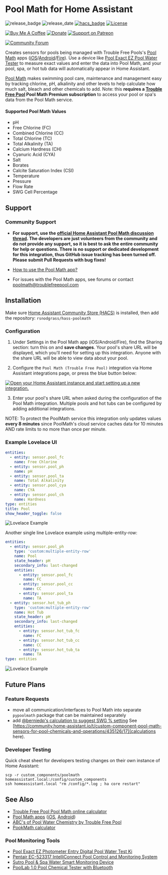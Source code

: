 # Pool Math for Home Assistant

![release_badge](https://img.shields.io/github/release/rsnodgrass/hass-poolmath.svg)
![release_date](https://img.shields.io/github/release-date/rsnodgrass/hass-poolmath.svg)
[![hacs_badge](https://img.shields.io/badge/HACS-Default-orange.svg)](https://github.com/hacs/integration)
[![License](https://img.shields.io/badge/License-Apache%202.0-blue.svg)](https://opensource.org/licenses/Apache-2.0)

[![Buy Me A Coffee](https://img.shields.io/badge/buy%20me%20a%20coffee-donate-yellow.svg)](https://buymeacoffee.com/DYks67r)
[![Donate](https://img.shields.io/badge/Donate-PayPal-green.svg)](https://www.paypal.com/cgi-bin/webscr?cmd=_donations&business=WREP29UDAMB6G)
[![Support on Patreon][patreon-shield]][patreon]

[![Community Forum][forum-shield]][forum]

Creates sensors for pools being managed with Trouble Free Pools's [Pool Math](https://www.troublefreepool.com/blog/poolmath/) apps ([iOS](https://apps.apple.com/us/app/pool-math-by-troublefreepool/id1228819359)/[Android](https://play.google.com/store/apps/details?id=com.troublefreepool.poolmath&hl=en_US)/[Fire](https://www.amazon.com/gp/product/B07F87V4SX/ref=mas_pm_Pool_Math)). Use a device like [Pool Exact EZ Pool Water Tester](https://amzn.to/4kqjHxI) to measure exact values and enter the data into Pool Math, and your pool, spa, or hot tub data will automatically appear in Home Assistant.

[Pool Math](https://www.troublefreepool.com/blog/poolmath/) makes swimming pool care, maintenance and management easy by tracking chlorine, pH, alkalinity and other levels to help calculate how much salt, bleach and other chemicals to add. Note: this **requires a [Trouble Free Pool](https://www.troublefreepool.com/) Pool Math Premium subscription** to access your pool or spa's data from the Pool Math service.

#### Supported Pool Math Values

* pH
* Free Chlorine (FC)
* Combined Chlorine (CC)
* Total Chlorine (TC)
* Total Alkalinity (TA)
* Calcium Hardness (CH)
* Cyanuric Acid (CYA)
* Salt
* Borates
* Calcite Saturation Index (CSI)
* Temperature
* Pressure
* Flow Rate
* SWG Cell Percentage



## Support

### Community Support

* **For support, use the [official Home Assistant Pool Math discussion thread](https://community.home-assistant.io/t/custom-component-pool-math-sensors-for-pool-chemicals-and-operations/435126). The developers are just volunteers from the community and do not provide any support, so it is best to ask the entire community for help or questions. There is no support or dedicated development for this integration, thus GitHub issue tracking has been turned off. Please submit Pull Requests with bug fixes!**

* [How to use the Pool Math app?](https://www.troublefreepool.com/threads/how-to-use-the-pool-math-app.179282/)

* For issues with the Pool Math apps, see forums or contact [poolmath@troublefreepool.com](mailto:poolmath@troublefreepool.com)

## Installation

Make sure [Home Assistant Community Store (HACS)](https://github.com/custom-components/hacs) is installed, then add the repository: `rsnodgrass/hass-poolmath`

### Configuration

1. Under Settings in the Pool Math app (iOS/Android/Fire), find the Sharing section: turn this on and **save changes**. Your pool's share URL will be displayed, which you'll need for setting up this integration. Anyone with the share URL will be able to view data about your pool.

2. Configure the `Pool Math (Trouble Free Pool)` integration via Home Assistant integrations page, or press the blue button below:

[![Open your Home Assistant instance and start setting up a new integration.](https://my.home-assistant.io/badges/config_flow_start.svg)](https://my.home-assistant.io/redirect/config_flow_start/?domain=poolmath)

3. Enter your pool's share URL when asked during the configuration of the Pool Math integration. Multiple pools and hot tubs can be configured by adding additional integrations.

NOTE: To protect the PoolMath service this integration only updates values **every 8 minutes** since PoolMath's cloud service caches data for 10 minutes AND rate limits to no more than once per minute.

### Example Lovelace UI

```yaml
entities:
  - entity: sensor.pool_fc
    name: Free Chlorine
  - entity: sensor.pool_ph
    name: pH
  - entity: sensor.pool_ta
    name: Total Alkalinity
  - entity: sensor.pool_cya
    name: CYA
  - entity: sensor.pool_ch
    name: Hardness
type: entities
title: Pool
show_header_toggle: false
```

![Lovelace Example](https://github.com/rsnodgrass/hass-poolmath/blob/master/img/example.png?raw=true)

Another single line Lovelace example using multiple-entity-row:

```yaml
entities:
  - entity: sensor.pool_ph
    type: 'custom:multiple-entity-row'
    name: Pool
    state_header: pH
    secondary_info: last-changed
    entities:
      - entity: sensor.pool_fc
        name: FC
      - entity: sensor.pool_cc
        name: CC
      - entity: sensor.pool_ta
        name: TA
  - entity: sensor.hot_tub_ph
    type: 'custom:multiple-entity-row'
    name: Hot Tub
    state_header: pH
    secondary_info: last-changed
    entities:
      - entity: sensor.hot_tub_fc
        name: FC
      - entity: sensor.hot_tub_cc
        name: CC
      - entity: sensor.hot_tub_ta
        name: TA
type: entities
```

![Lovelace Example](https://github.com/rsnodgrass/hass-poolmath/blob/master/img/example-multiple.png?raw=true)


## Future Plans

### Feature Requests

* move all communication/interfaces to Pool Math into separate `pypoolmath` package that can be maintained separately
* add [@berniedp's calculation to suggest SWG % setting](https://community.home-assistant.io/t/custom-component-pool-math-sensors-for-pool-chemicals-and-operations/435126/12?u=ryans) See [https://community.home-assistant.io/t/custom-component-pool-math-sensors-for-pool-chemicals-and-operations/435126/17](calculations here).

### Developer Testing

Quick cheat sheet for developers testing changes on their own instance of Home Assistant:

```console
scp -r custom_components/poolmath homeassistant.local:/config/custom_components
ssh homeassistant.local "rm /config/*.log ; ha core restart"
```

## See Also

* [Trouble Free Pool Pool Math online calculator](https://www.troublefreepool.com/calc.html)
* [Pool Math apps](https://www.troublefreepool.com/blog/poolmath/) ([iOS](https://apps.apple.com/us/app/pool-math-by-troublefreepool/id1228819359), [Android](https://play.google.com/store/apps/details?id=com.troublefreepool.poolmath&hl=en_US))
* [ABC's of Pool Water Chemistry by Trouble Free Pool](https://www.troublefreepool.com/blog/2018/12/12/abcs-of-pool-water-chemistry/)
* [PookMath calculator](https://www.troublefreepool.com/calc.html)

### Pool Monitoring Tools

* [Pool Exact EZ Photometer Entry Digital Pool Water Test Ki](https://amzn.to/4kqjHxI)
* [Pentair EC-523317 IntelliConnect Pool Control and Monitoring System](https://amzn.to/3S9GJN5)
* [Sutro Pool & Spa Water Smart Monitoring Device](https://amzn.to/4kovpss)
* [PoolLab 1.0 Pool Chemical Tester with Bluetooth](https://amzn.to/4mmr6jg)


[forum]: https://community.home-assistant.io/t/custom-component-pool-math-sensors-for-pool-chemicals-and-operations/435126
[forum-shield]: https://img.shields.io/badge/community-forum-brightgreen.svg
[patreon]: https://www.patreon.com/rsnodgrass
[patreon-shield]: https://img.shields.io/badge/Patreon-F96854?style=for-the-badge&logo=patreon&logoColor=white
[project-stage-shield]: https://img.shields.io/badge/project%20stage-production%20ready-brightgreen.svg
